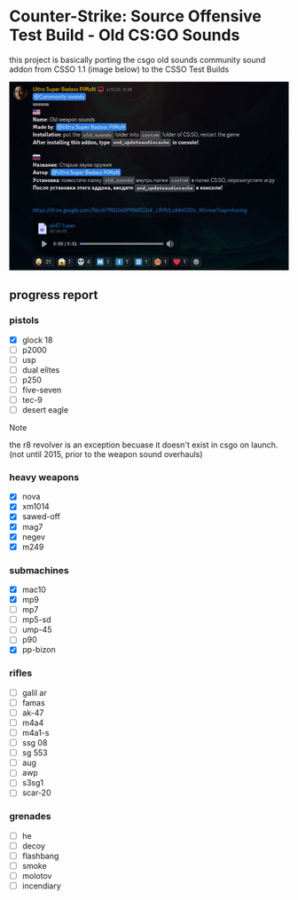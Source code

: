 # Counter-Strike: Source Offensive Test Build - Old CS:GO Sounds

this project is basically porting the csgo old sounds community sound addon from CSSO 1.1 (image below) to the CSSO Test Builds

![the screenshot of the community addon entry for csgo old ounds](aaaaaa.png)

## progress report
### pistols
- [x] glock 18
- [ ] p2000
- [ ] usp
- [ ] dual elites
- [ ] p250
- [ ] five-seven
- [ ] tec-9
- [ ] desert eagle

> [!NOTE]
> the r8 revolver is an exception becuase it doesn't exist in csgo on launch. (not until 2015, prior to the weapon sound overhauls)

### heavy weapons
- [x] nova
- [x] xm1014
- [x] sawed-off
- [x] mag7
- [x] negev
- [x] m249

### submachines
- [x] mac10
- [x] mp9
- [ ] mp7
- [ ] mp5-sd
- [ ] ump-45
- [ ] p90
- [x] pp-bizon

### rifles
- [ ] galil ar
- [ ] famas
- [ ] ak-47
- [ ] m4a4
- [ ] m4a1-s
- [ ] ssg 08
- [ ] sg 553
- [ ] aug
- [ ] awp
- [ ] s3sg1
- [ ] scar-20

### grenades
- [ ] he
- [ ] decoy
- [ ] flashbang
- [ ] smoke
- [ ] molotov
- [ ] incendiary